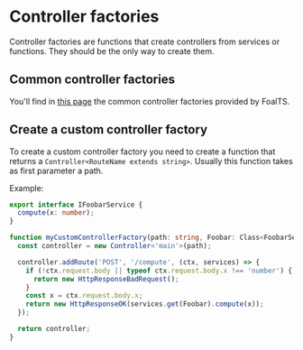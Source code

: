 # Controller factories

Controller factories are functions that create controllers from services or functions. They should be the only way to create them.

## Common controller factories

You'll find in [this page](../common/controller-factories) the common controller factories provided by FoalTS.

## Create a custom controller factory

To create a custom controller factory you need to create a function that returns a `Controller<RouteName extends string>`. Usually this function takes as first parameter a path.

Example:
```typescript
export interface IFoobarService {
  compute(x: number);
}

function myCustomControllerFactory(path: string, Foobar: Class<FoobarService>): Controller<'main'> {
  const controller = new Controller<'main'>(path);

  controller.addRoute('POST', '/compute', (ctx, services) => {
    if (!ctx.request.body || typeof ctx.request.body.x !== 'number') {
      return new HttpResponseBadRequest();
    }
    const x = ctx.request.body.x;
    return new HttpResponseOK(services.get(Foobar).compute(x));
  });

  return controller;
}
```